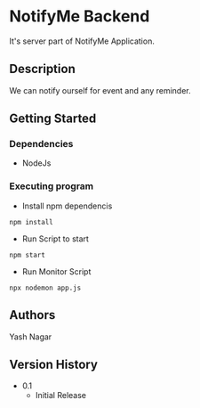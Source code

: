 # NotifyMe Backend
It's server part of NotifyMe Application.
## Description
We can notify ourself for event and any reminder.
## Getting Started

### Dependencies

* NodeJs

### Executing program

* Install npm dependencis
```
npm install
```
* Run Script to start
```
npm start
```
* Run Monitor Script
```
npx nodemon app.js
```

## Authors
 Yash Nagar  

## Version History

* 0.1
    * Initial Release
